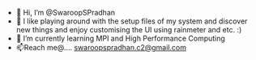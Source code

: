 - 👋 Hi, I’m @SwaroopSPradhan
- 👀 I like playing around with the setup files of my system and discover new things and enjoy customising the UI using rainmeter and etc. :)
- 🌱 I’m currently learning MPI and High Performance Computing
- 📫Reach me@.... swaroopspradhan.c2@gmail.com

<!---
SwaroopSPradhan/SwaroopSPradhan is a ✨ special ✨ repository because its `README.md` (this file) appears on your GitHub profile.
You can click the Preview link to take a look at your changes.
--->

